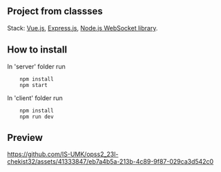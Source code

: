 ## Project from classses
Stack: [Vue.js](https://vuejs.org/), [Express.js](https://expressjs.com/), [Node.js WebSocket library](https://github.com/websockets/ws).


## How to install
In 'server' folder run
```shell
    npm install
    npm start
```

In 'client' folder run
```shell
    npm install 
    npm run dev
```

## Preview
https://github.com/IS-UMK/opss2_23l-chekist32/assets/41333847/eb7a4b5a-213b-4c89-9f87-029ca3d542c0


